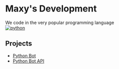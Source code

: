 # Maxy's Development
We code in the very popular programming language \
[![python](https://img.shields.io/badge/-python-blue?logo=python&logoColor=white&style=for-the-badge)](https://python.org)

## Projects
- [Python Bot](https://github.com/maxy-devs/pythonbot)
- [Python Bot API](https://github.com/maxy-devs/pythonbotapi)
